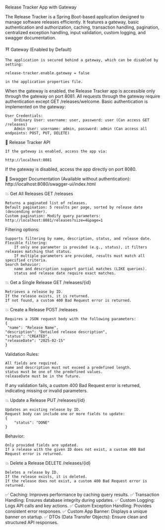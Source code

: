
Release Tracker App with Gateway

The Release Tracker is a Spring Boot-based application designed to manage software releases efficiently. 
It features a gateway, basic authentication and authorization, caching, transaction handling, pagination, 
centralized exception handling, input validation, custom logging, and swagger documentation.

⛩️ Gateway (Enabled by Default)

    The application is secured behind a gateway, which can be disabled by setting:

	release-tracker.enable.gateway = false

    in the application properties file.

When the gateway is enabled, the Release Tracker app is accessible only through the gateway on port 8081.
All requests through the gateway require authentication except GET /releases/welcome.
Basic authentication is implemented on the gateway:

    User Credentials:
        Ordinary User: username: user, password: user (Can access GET /releases)
        Admin User: username: admin, password: admin (Can access all endpoints: POST, PUT, DELETE)



🎯 Release Tracker API

    If the gateway is enabled, access the app via:

	http://localhost:8081

If the gateway is disabled, access the app directly on port 8080.

📖 Swagger Documentation (Available without authentication):
	http://localhost:8080/swagger-ui/index.html


💥 Get All Releases GET /releases

    Returns a paginated list of releases.
    Default pagination: 5 results per page, sorted by release date (descending order).
    Custom pagination: Modify query parameters:
	http://localhost:8081/releases?size=4&page=1

Filtering options:

    Supports filtering by name, description, status, and release date.
    Flexible filtering:
        If only one parameter is provided (e.g., status), it filters releases matching that status.
        If multiple parameters are provided, results must match all specified criteria.
    Search behavior:
        name and description support partial matches (LIKE queries).
        status and release date require exact matches.

💥 Get a Single Release GET /releases/{id}

    Retrieves a release by ID.
    If the release exists, it is returned.
    If not found, a custom 400 Bad Request error is returned.


💥 Create a Release POST /releases

    Requires a JSON request body with the following parameters:
	{
 	 "name": "Release Name",
  	"description": "Detailed release description",
  	"status": "CREATED",
 	"releaseDate": "2025-02-15"
	}

Validation Rules:

    All fields are required.
    name and description must not exceed a predefined length.
    status must be one of the predefined values.
    releaseDate must be in the future.

If any validation fails, a custom 400 Bad Request error is returned, indicating missing or invalid parameters.


💥 Update a Release PUT /releases/{id}

    Updates an existing release by ID.
    Request body can include one or more fields to update:
	{
 	 	"status": "DONE"
	}
Behavior:

    Only provided fields are updated.
    If a release with the given ID does not exist, a custom 400 Bad Request error is returned.


💥 Delete a Release DELETE /releases/{id}

    Deletes a release by ID.
    If the release exists, it is deleted.
    If the release does not exist, a custom 400 Bad Request error is returned.


✅ Caching: Improves performance by caching query results.
✅ Transaction Handling: Ensures database integrity during updates.
✅ Custom Logging: Logs API calls and key actions.
✅ Custom Exception Handling: Provides consistent error responses.
✅ Custom App Banner: Displays a unique banner on startup.
✅ DTOs (Data Transfer Objects): Ensure clean and structured API responses.

